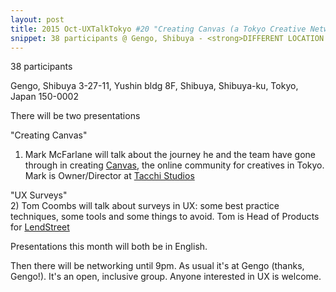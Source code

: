 ```yaml
---
layout: post
title: 2015 Oct-UXTalkTokyo #20 "Creating Canvas (a Tokyo Creative Network)" by Mark McFarlane & "UX Surveys" by Tom Coombs
snippet: 38 participants @ Gengo, Shibuya - <strong>DIFFERENT LOCATION FOR THIS MONTH!</strong> <em>(Check the map)</em><br> -
---
```

38 participants

Gengo, Shibuya 3-27-11, Yushin bldg 8F, Shibuya, Shibuya-ku, Tokyo, Japan 150-0002

There will be two presentations

"Creating Canvas"<br>
1) Mark McFarlane will talk about the journey he and the team have gone through in creating [Canvas](http://www.canvas.co.com/), the online community for creatives in Tokyo. Mark is Owner/Director at [Tacchi Studios](http://tacchistudios.com/)

"UX Surveys"<br>
2) Tom Coombs will talk about surveys in UX: some best practice techniques, some tools and some things to avoid. Tom is Head of Products for [LendStreet](http://www.lendstreet.com)

Presentations this month will both be in English.

Then there will be networking until 9pm. As usual it's at Gengo (thanks, Gengo!). It's an open, inclusive group. Anyone interested in UX is welcome.

